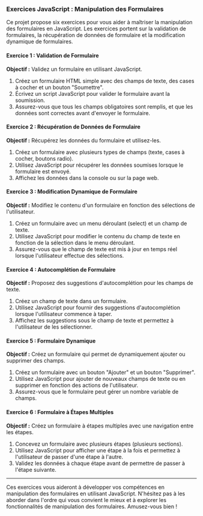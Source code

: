 ### Exercices JavaScript : Manipulation des Formulaires

Ce projet propose six exercices pour vous aider à maîtriser la manipulation des formulaires en JavaScript. Les exercices portent sur la validation de formulaires, la récupération de données de formulaire et la modification dynamique de formulaires.

#### Exercice 1 : Validation de Formulaire
**Objectif :** Validez un formulaire en utilisant JavaScript.

1. Créez un formulaire HTML simple avec des champs de texte, des cases à cocher et un bouton "Soumettre".
2. Écrivez un script JavaScript pour valider le formulaire avant la soumission.
3. Assurez-vous que tous les champs obligatoires sont remplis, et que les données sont correctes avant d'envoyer le formulaire.

#### Exercice 2 : Récupération de Données de Formulaire
**Objectif :** Récupérez les données du formulaire et utilisez-les.

1. Créez un formulaire avec plusieurs types de champs (texte, cases à cocher, boutons radio).
2. Utilisez JavaScript pour récupérer les données soumises lorsque le formulaire est envoyé.
3. Affichez les données dans la console ou sur la page web.

#### Exercice 3 : Modification Dynamique de Formulaire
**Objectif :** Modifiez le contenu d'un formulaire en fonction des sélections de l'utilisateur.

1. Créez un formulaire avec un menu déroulant (select) et un champ de texte.
2. Utilisez JavaScript pour modifier le contenu du champ de texte en fonction de la sélection dans le menu déroulant.
3. Assurez-vous que le champ de texte est mis à jour en temps réel lorsque l'utilisateur effectue des sélections.

#### Exercice 4 : Autocomplétion de Formulaire
**Objectif :** Proposez des suggestions d'autocomplétion pour les champs de texte.

1. Créez un champ de texte dans un formulaire.
2. Utilisez JavaScript pour fournir des suggestions d'autocomplétion lorsque l'utilisateur commence à taper.
3. Affichez les suggestions sous le champ de texte et permettez à l'utilisateur de les sélectionner.

#### Exercice 5 : Formulaire Dynamique
**Objectif :** Créez un formulaire qui permet de dynamiquement ajouter ou supprimer des champs.

1. Créez un formulaire avec un bouton "Ajouter" et un bouton "Supprimer".
2. Utilisez JavaScript pour ajouter de nouveaux champs de texte ou en supprimer en fonction des actions de l'utilisateur.
3. Assurez-vous que le formulaire peut gérer un nombre variable de champs.

#### Exercice 6 : Formulaire à Étapes Multiples
**Objectif :** Créez un formulaire à étapes multiples avec une navigation entre les étapes.

1. Concevez un formulaire avec plusieurs étapes (plusieurs sections).
2. Utilisez JavaScript pour afficher une étape à la fois et permettez à l'utilisateur de passer d'une étape à l'autre.
3. Validez les données à chaque étape avant de permettre de passer à l'étape suivante.

---

Ces exercices vous aideront à développer vos compétences en manipulation des formulaires en utilisant JavaScript. N'hésitez pas à les aborder dans l'ordre qui vous convient le mieux et à explorer les fonctionnalités de manipulation des formulaires. Amusez-vous bien !
